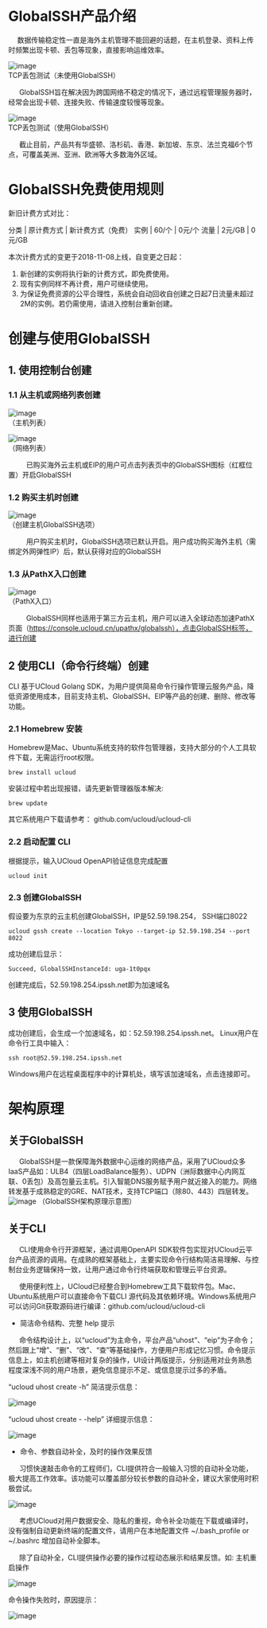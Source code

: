 # GlobalSSH产品介绍
&ensp; &ensp;数据传输稳定性一直是海外主机管理不能回避的话题，在主机登录、资料上传时频繁出现卡顿、丢包等现象，直接影响运维效率。

![image](http://globalssh.cn-sh2.ufileos.com/image001.png)
<br />TCP丢包测试（未使用GlobalSSH）

&ensp; &ensp; GlobalSSH旨在解决因为跨国网络不稳定的情况下，通过远程管理服务器时，经常会出现卡顿、连接失败、传输速度较慢等现象。

![image](http://globalssh.cn-sh2.ufileos.com/image003.png) 
<br />TCP丢包测试（使用GlobalSSH）

&ensp; &ensp; 截止目前，产品共有华盛顿、洛杉矶、香港、新加坡、东京、法兰克福6个节点，可覆盖美洲、亚洲、欧洲等大多数海外区域。

# GlobalSSH免费使用规则
新旧计费方式对比：<br />

分类 | 原计费方式 | 新计费方式（免费）
实例 | 60/个 | 0元/个
流量 | 2元/GB | 0元/GB

本次计费方式的变更于2018-11-08上线，自变更之日起：
1.	新创建的实例将执行新的计费方式，即免费使用。
2.	现有实例同样不再计费，用户可继续使用。
3.	为保证免费资源的公平合理性，系统会自动回收自创建之日起7日流量未超过2M的实例。若仍需使用，请进入控制台重新创建。


# 创建与使用GlobalSSH
## 1. 使用控制台创建
### 1.1	从主机或网络列表创建
![image](http://globalssh.cn-sh2.ufileos.com/image005.png) 
</br>（主机列表）


 ![image](http://globalssh.cn-sh2.ufileos.com/image007.png) 
 </br>（网络列表）

&emsp; &emsp; 已购买海外云主机或EIP的用户可点击列表页中的GlobalSSH图标（红框位置）开启GlobalSSH

### 1.2	购买主机时创建
 ![image](http://globalssh.cn-sh2.ufileos.com/image009.png)
 </br>（创建主机GlobalSSH选项）

&emsp; &emsp; 用户购买主机时，GlobalSSH选项已默认开启。用户成功购买海外主机（需绑定外网弹性IP）后，默认获得对应的GlobalSSH

### 1.3	从PathX入口创建
![image](http://globalssh.cn-sh2.ufileos.com/image011.png) 
 </br>（PathX入口）
 
&emsp; &emsp; GlobalSSH同样也适用于第三方云主机，用户可以进入全球动态加速PathX页面（https://console.ucloud.cn/upathx/globalssh），点击GlobalSSH标签，进行创建

## 2	使用CLI（命令行终端）创建

CLI 基于UCloud Golang SDK，为用户提供简易命令行操作管理云服务产品，降低资源使用成本，目前支持主机、GlobalSSH、EIP等产品的创建、删除、修改等功能。

### 2.1	Homebrew 安装
Homebrew是Mac、Ubuntu系统支持的软件包管理器，支持大部分的个人工具软件下载，无需运行root权限。

```
brew install ucloud
```
安装过程中若出现报错，请先更新管理器版本解决:

```
brew update
```

其它系统用户下载请参考： github.com/ucloud/ucloud-cli
### 2.2	启动配置 CLI
根据提示，输入UCloud OpenAPI验证信息完成配置

```
ucloud init
```

### 2.3	创建GlobalSSH
假设要为东京的云主机创建GlobalSSH，IP是52.59.198.254， SSH端口8022

```
ucloud gssh create --location Tokyo --target-ip 52.59.198.254 --port 8022
```

成功创建后显示：

```
Succeed, GlobalSSHInstanceId: uga-1t0pqx
```

创建完成后，52.59.198.254.ipssh.net即为加速域名
## 3	使用GlobalSSH
成功创建后，会生成一个加速域名，如：52.59.198.254.ipssh.net。
Linux用户在命令行工具中输入：
```
ssh root@52.59.198.254.ipssh.net
```

Windows用户在远程桌面程序中的计算机处，填写该加速域名，点击连接即可。

# 架构原理
## 关于GlobalSSH
&ensp; &ensp; GlobalSSH是一款保障海外数据中心运维的网络产品，采用了UCloud众多IaaS产品如：ULB4（四层LoadBalance服务）、UDPN（洲际数据中心内网互联、0丢包）及高包量云主机。引入智能DNS服务赋予用户就近接入的能力。网络转发基于成熟稳定的GRE、NAT技术，支持TCP端口（除80、443）四层转发。
 ![image](http://globalssh.cn-sh2.ufileos.com/image013.png)
（GlobalSSH架构原理示意图）

## 关于CLI
&ensp; &ensp; CLI使用命令行开源框架，通过调用OpenAPI SDK软件包实现对UCloud云平台产品资源的调用。在成熟的框架基础上，主要实现命令行结构简洁易理解、与控制台业务逻辑保持一致，让用户通过命令行终端获取和管理云平台资源。

&ensp; &ensp; 使用便利性上，UCloud已经整合到Homebrew工具下载软件包。Mac、Ubuntu系统用户可以直接命令下载CLI 源代码及其依赖环境。Windows系统用户可以访问Git获取源码进行编译：github.com/ucloud/ucloud-cli

- 简洁命令结构、完整 help 提示

&ensp; &ensp; 命令结构设计上，以“ucloud”为主命令，平台产品“uhost”、“eip”为子命令；然后跟上“增”、“删”、“改”、“查”等基础操作，方便用户形成记忆习惯。命令提示信息上，如主机创建等相对复杂的操作，UI设计两版提示，分别适用对业务熟悉程度深浅不同的用户场景，避免信息提示不足、或信息提示过多的矛盾。

“ucloud uhost create -h” 简洁提示信息：

 ![image](http://globalssh.cn-sh2.ufileos.com/image015.png)

“ucloud uhost create - -help” 详细提示信息：

 ![image](http://globalssh.cn-sh2.ufileos.com/image017.png)

- 命令、参数自动补全，及时的操作效果反馈

&ensp; &ensp; 习惯快速敲击命令的工程师们，CLI提供符合一般输入习惯的自动补全功能，极大提高工作效率。该功能可以覆盖部分较长参数的自动补全，建议大家使用时积极尝试。

![image](http://globalssh.cn-sh2.ufileos.com/image019.png)
 
&ensp; &ensp; 考虑UCloud对用户数据安全、隐私的重视，命令补全功能在下载或编译时，没有强制自动更新终端的配置文件，请用户在本地配置文件 ~/.bash_profile or ~/.bashrc 增加自动补全脚本。

&ensp; &ensp; 除了自动补全，CLI提供操作必要的操作过程动态展示和结果反馈。如:
主机重启操作

![image](http://globalssh.cn-sh2.ufileos.com/image021.png) 

命令操作失败时，原因提示：

![image](http://globalssh.cn-sh2.ufileos.com/image023.png) 



